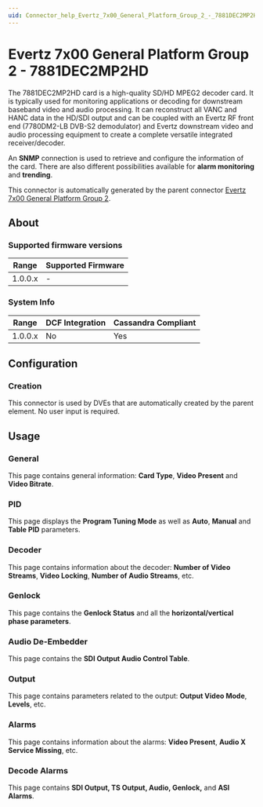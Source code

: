 ```yaml
---
uid: Connector_help_Evertz_7x00_General_Platform_Group_2_-_7881DEC2MP2HD
---
```


# Evertz 7x00 General Platform Group 2 - 7881DEC2MP2HD

The 7881DEC2MP2HD card is a high-quality SD/HD MPEG2 decoder card. It is typically used for monitoring applications or decoding for downstream baseband video and audio processing. It can reconstruct all VANC and HANC data in the HD/SDI output and can be coupled with an Evertz RF front end (7780DM2-LB DVB-S2 demodulator) and Evertz downstream video and audio processing equipment to create a complete versatile integrated receiver/decoder.

An **SNMP** connection is used to retrieve and configure the information of the card. There are also different possibilities available for **alarm monitoring** and **trending**.

This connector is automatically generated by the parent connector [Evertz 7x00 General Platform Group 2](xref:Connector_help_Evertz_7x00_General_Platform_Group_2).

## About

### Supported firmware versions

| **Range** | **Supported Firmware** |
|-----------|------------------------|
| 1.0.0.x   | \-                     |

### System Info

| **Range** | **DCF Integration** | **Cassandra Compliant** |
|-----------|---------------------|-------------------------|
| 1.0.0.x   | No                  | Yes                     |

## Configuration

### Creation

This connector is used by DVEs that are automatically created by the parent element. No user input is required.

## Usage

### General

This page contains general information: **Card Type**, **Video Present** and **Video Bitrate**.

### PID

This page displays the **Program Tuning Mode** as well as **Auto**, **Manual** and **Table PID** parameters.

### Decoder

This page contains information about the decoder: **Number of Video Streams**, **Video Locking**, **Number of Audio Streams**, etc.

### Genlock

This page contains the **Genlock Status** and all the **horizontal/vertical phase parameters**.

### Audio De-Embedder

This page contains the **SDI Output Audio Control Table**.

### Output

This page contains parameters related to the output: **Output Video Mode**, **Levels**, etc.

### Alarms

This page contains information about the alarms: **Video Present**, **Audio X Service Missing**, etc.

### Decode Alarms

This page contains **SDI Output, TS Output, Audio, Genlock,** and **ASI Alarms**.
